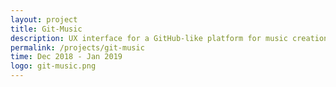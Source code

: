 ```yaml
---
layout: project
title: Git-Music
description: UX interface for a GitHub-like platform for music creation
permalink: /projects/git-music
time: Dec 2018 - Jan 2019
logo: git-music.png
---
```

